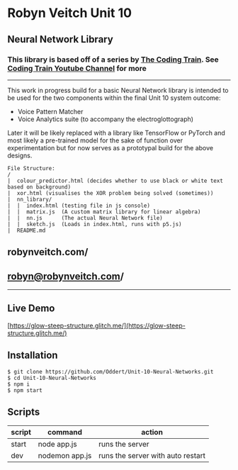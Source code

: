 # Robyn Veitch Unit 10

## Neural Network Library
### This library is based off of a series by [The Coding Train](https://github.com/shiffman). See [Coding Train Youtube Channel](https://www.youtube.com/user/shiffman/videos) for more

---

This work in progress build for a basic Neural Network library is intended to be used for the two components within the final Unit 10 system outcome:

- Voice Pattern Matcher
- Voice Analytics suite (to accompany the electroglottograph)

Later it will be likely replaced with a library like TensorFlow or PyTorch and most likely a pre-trained model for the sake of function over experimentation but for now serves as a prototypal build for the above designs.

```
File Structure:
/
|  colour_predictor.html (decides whether to use black or white text based on background)
|  xor.html (visualises the XOR problem being solved (sometimes))
|  nn_library/
|  |  index.html (testing file in js console)
|  |  matrix.js  (A custom matrix library for linear algebra)
|  |  nn.js      (The actual Neural Network file)
|  |  sketch.js  (Loads in index.html, runs with p5.js)
|  README.md
```

## robynveitch.com/
## robyn@robynveitch.com/
<!-- ## oddert.github.io/
## r.veitch0420171@arts.ac.uk -->

---

## Live Demo
[https://glow-steep-structure.glitch.me/](https://glow-steep-structure.glitch.me/)

## Installation
```
$ git clone https://github.com/Oddert/Unit-10-Neural-Networks.git
$ cd Unit-10-Neural-Networks
$ npm i
$ npm start
```

## Scripts
| script | command                                        | action
|--------|------------------------------------------------|------------------------------------------------|
| start  | node app.js                                    | runs the server                                |
| dev | nodemon app.js                                 | runs the server with auto restart              |